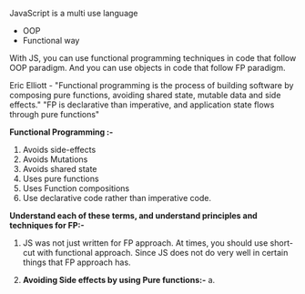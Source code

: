 JavaScript is a multi use language
- OOP
- Functional way

With JS, you can use functional programming techniques in code that follow OOP paradigm.
And you can use objects in code that follow FP paradigm.

Eric Elliott - 
"Functional programming is the process of building software by composing pure functions, avoiding shared state, mutable data and side effects."
"FP is declarative than imperative, and application state flows through pure functions"

**Functional Programming :-**
1. Avoids side-effects
2. Avoids Mutations
3. Avoids shared state
4. Uses pure functions
5. Uses Function compositions
6. Use declarative code rather than imperative code.

**Understand each of these terms, and understand principles and techniques for FP:-**
1. JS was not just written for FP approach. At times, you should use short-cut with functional approach. Since JS does not do very well in certain things that FP approach has.

2. **Avoiding Side effects by using Pure functions:-**
    a. 